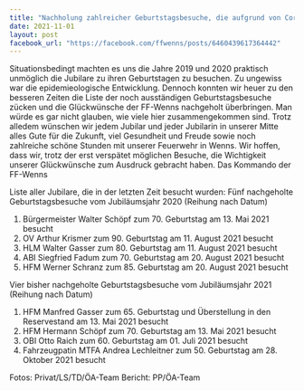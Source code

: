 ```yaml
---
title: "Nachholung zahlreicher Geburtstagsbesuche, die aufgrund von Corona bis heuer nicht möglich waren"
date: 2021-11-01
layout: post
facebook_url: "https://facebook.com/ffwenns/posts/6460439617364442"
---
```


Situationsbedingt machten es uns die Jahre 2019 und 2020 praktisch unmöglich die Jubilare zu ihren Geburtstagen zu besuchen. Zu ungewiss war die epidemieologische Entwicklung. Dennoch konnten wir heuer zu den besseren Zeiten die Liste der noch ausständigen Geburtstagsbesuche zücken und die Glückwünsche der FF-Wenns nachgeholt überbringen. Man würde es gar nicht glauben, wie viele hier zusammengekommen sind. Trotz alledem wünschen wir jedem Jubilar und jeder Jubilarin in unserer Mitte alles Gute für die Zukunft, viel Gesundheit und Freude sowie noch zahlreiche schöne Stunden mit unserer Feuerwehr in Wenns. Wir hoffen, dass wir, trotz der erst verspätet möglichen Besuche, die Wichtigkeit unserer Glückwünsche zum Ausdruck gebracht haben.
Das Kommando der FF-Wenns 

Liste aller Jubilare, die in der letzten Zeit besucht wurden:
Fünf nachgeholte Geburtstagsbesuche vom Jubiläumsjahr 2020 (Reihung nach Datum)
1) Bürgermeister Walter Schöpf zum 70. Geburtstag am 13. Mai 2021 besucht
2) OV Arthur Krismer zum 90. Geburtstag am 11. August 2021 besucht
3) HLM Walter Gasser zum 80. Geburtstag am 11. August 2021 besucht
4) ABI Siegfried Fadum zum 70. Geburtstag am 20. August 2021 besucht
5) HFM Werner Schranz zum 85. Geburtstag am 20. August 2021 besucht

Vier bisher nachgeholte Geburtstagsbesuche vom Jubiläumsjahr 2021 (Reihung nach Datum)
1) HFM Manfred Gasser zum 65. Geburtstag und Überstellung in den Reservestand am 13. Mai 2021 besucht
2) HFM Hermann Schöpf zum 70. Geburtstag am 13. Mai 2021 besucht
3) OBI Otto Raich zum 60. Geburtstag am 01. Juli 2021 besucht
4) Fahrzeugpatin MTFA Andrea Lechleitner zum 50. Geburtstag am 28. Oktober 2021 besucht

Fotos: Privat/LS/TD/ÖA-Team
Bericht: PP/ÖA-Team